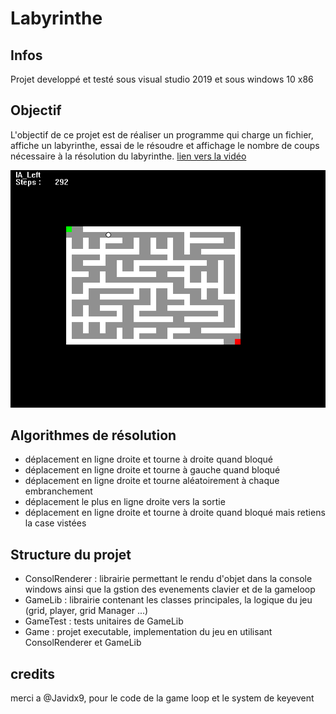 # Labyrinthe
## Infos
Projet developpé et testé sous visual studio 2019 et sous windows 10 x86

## Objectif
L'objectif de ce projet est de réaliser un programme qui charge un fichier, affiche un labyrinthe, essai de le résoudre et affichage le nombre de coups nécessaire à la résolution du labyrinthe.
[lien vers la vidéo](https://youtu.be/WjgM7qOo06I)

![Video de démonstration](https://github.com/Mevelec/Labyrinthe/blob/main/screenshots/screen_1.PNG)

## Algorithmes de résolution
- déplacement en ligne droite et tourne à droite quand bloqué
- déplacement en ligne droite et tourne à gauche quand bloqué
- déplacement en ligne droite et tourne aléatoirement à chaque embranchement
- déplacement le plus en ligne droite vers la sortie
- déplacement en ligne droite et tourne à droite quand bloqué mais retiens la case vistées

## Structure du projet
- ConsolRenderer : librairie permettant le rendu d'objet dans la console windows ainsi que la gstion des evenements clavier et de la gameloop
- GameLib : librairie contenant les classes principales, la logique du jeu (grid, player, grid Manager ...)
- GameTest : tests unitaires de GameLib 
- Game : projet executable, implementation du jeu en utilisant ConsolRenderer et GameLib
 
## credits
merci a @Javidx9, pour le code de la game loop et le system de keyevent

